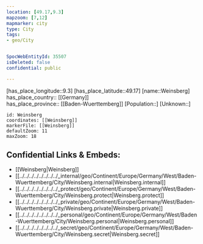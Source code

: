 ```yaml
---
location: [49.17,9.3] 
mapzoom: [7,12] 
mapmarker: city 
type: City
tags:
- geo/City


SpocWebEntityId: 35507
isDeleted: false
confidential: public

---
```

[has_place_longitude::9.3] 
[has_place_latitude::49.17] 
[name::Weinsberg] 
has_place_country:: [[Germany]]  
has_place_province:: [[Baden-Wuerttemberg]] 
[Population::] 
[Unknown::] 


```leaflet
id: Weinsberg
coordinates: [[Weinsberg]] 
markerFile: [[Weinsberg]] 
defaultZoom: 11 
maxZoom: 18
```


## Confidential Links & Embeds: 
- [[Weinsberg|Weinsberg]]  
- [[../../../../../../../../_internal/geo/Continent/Europe/Germany/West/Baden-Wuerttemberg/City/Weinsberg.internal|Weinsberg.internal]] 
- [[../../../../../../../../_protect/geo/Continent/Europe/Germany/West/Baden-Wuerttemberg/City/Weinsberg.protect|Weinsberg.protect]] 
- [[../../../../../../../../_private/geo/Continent/Europe/Germany/West/Baden-Wuerttemberg/City/Weinsberg.private|Weinsberg.private]] 
- [[../../../../../../../../_personal/geo/Continent/Europe/Germany/West/Baden-Wuerttemberg/City/Weinsberg.personal|Weinsberg.personal]] 
- [[../../../../../../../../_secret/geo/Continent/Europe/Germany/West/Baden-Wuerttemberg/City/Weinsberg.secret|Weinsberg.secret]] 
